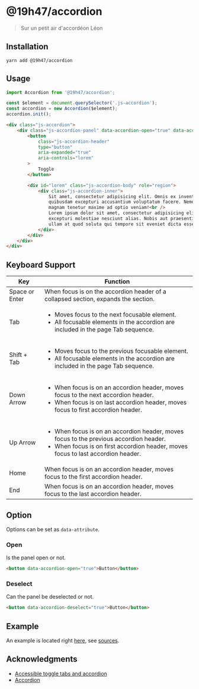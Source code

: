 # @19h47/accordion

> Sur un petit air d'accordéon Léon

## Installation

```
yarn add @19h47/accordion
```

## Usage

```javascript
import Accordion from '@19h47/accordion';

const $element = document.querySelector('.js-accordion');
const accordion = new Accordion($element);
accordion.init();
```

```html
<div class="js-accordion">
	<div class="js-accordion-panel" data-accordion-open="true" data-accordion-deselect="true">
		<button
			class="js-accordion-header"
			type="button"
			aria-expanded="true"
			aria-controls="lorem"
		>
			Toggle
		</button>

		<div id="lorem" class="js-accordion-body" role="region">
			<div class="js-accordion-inner">
				Sit amet, consectetur adipisicing elit. Omnis ex inventore tempore. Quam voluptas
				quibusdam excepturi accusantium voluptatum facere. Nemo vero iste recusandae, at
				magnam tenetur maxime ad optio veniam!<br />
				Lorem ipsum dolor sit amet, consectetur adipisicing elit. Doloremque, molestias
				excepturi molestiae nesciunt alias. Nobis aut praesentium, commodi minus laborum
				ullam at quod soluta qui tempore sit eveniet dicta esse.
			</div>
		</div>
	</div>
</div>
```

## Keyboard Support

| Key            | Function                                                                                                                                                                                     |
| -------------- | -------------------------------------------------------------------------------------------------------------------------------------------------------------------------------------------- |
| Space or Enter | When focus is on the accordion header of a collapsed section, expands the section.                                                                                                           |
| Tab            | <ul><li>Moves focus to the next focusable element.</li><li>All focusable elements in the accordion are included in the page Tab sequence.</li></ul>                                          |
| Shift + Tab    | <ul><li>Moves focus to the previous focusable element.</li><li>All focusable elements in the accordion are included in the page Tab sequence.</li></ul>                                      |
| Down Arrow     | <ul><li>When focus is on an accordion header, moves focus to the next accordion header.</li><li>When focus is on last accordion header, moves focus to first accordion header.</li></ul>     |
| Up Arrow       | <ul><li>When focus is on an accordion header, moves focus to the previous accordion header.</li><li>When focus is on first accordion header, moves focus to last accordion header.</li></ul> |
| Home           | When focus is on an accordion header, moves focus to the first accordion header.                                                                                                             |
| End            | When focus is on an accordion header, moves focus to the last accordion header.                                                                                                              |

## Option

Options can be set as `data-attribute`.

### Open

Is the panel open or not.

```html
<button data-accordion-open="true">Button</button>
```

### Deselect

Can the panel be deselected or not.

```html
<button data-accordion-deselect="true">Button</button>
```

## Example

An example is located right [here](https://19h47.github.io/19h47-accordion/), see [sources](/docs/index.html).

## Acknowledgments

-   [Accessible toggle tabs and accordion](https://gomakethings.com/accessible-toggle-tabs-and-accordions/)
-   [Accordion](https://www.w3.org/TR/wai-aria-practices-1.1/examples/accordion/accordion.html)
